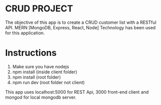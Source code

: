 # CRUD PROJECT

The objective of this app is to create a CRUD customer list with a RESTful API. MERN [MongoDB, Express, React, Node] Technology has been used for this application.

# Instructions

1) Make sure you have nodejs
2) npm install (inside client folder)
3) npm install (root folder)
4) npm run dev (root folder not client)

This app uses localhost:5000 for REST Api, 3000 front-end client and mongod for local mongodb server.


